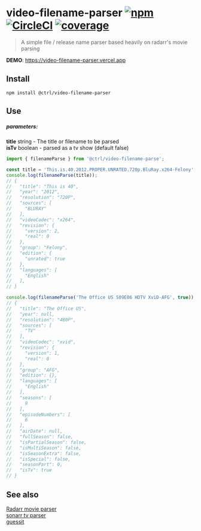# video-filename-parser [![npm](https://img.shields.io/npm/v/@ctrl/video-filename-parser.svg?maxAge=3600)](https://www.npmjs.com/package/@ctrl/video-filename-parser) [![CircleCI](https://badgen.net/circleci/github/scttcper/video-filename-parser)](https://circleci.com/gh/scttcper/video-filename-parser) [![coverage](https://codecov.io/gh/scttcper/video-filename-parser/branch/master/graph/badge.svg)](https://codecov.io/gh/scttcper/video-filename-parser)

> A simple file / release name parser based heavily on radarr's movie parsing

__DEMO__: https://video-filename-parser.vercel.app  

## Install

```console
npm install @ctrl/video-filename-parser
```

## Use

##### parameters:  
**title** string - The title or filename to be parsed  
**isTv** boolean - parsed as a tv show (default false)  

```ts
import { filenameParse } from '@ctrl/video-filename-parse';

const title = 'This.is.40.2012.PROPER.UNRATED.720p.BluRay.x264-Felony';
console.log(filenameParse(title));
// {
//   "title": "This is 40",
//   "year": "2012",
//   "resolution": "720P",
//   "sources": [
//     "BLURAY"
//   ],
//   "videoCodec": "x264",
//   "revision": {
//     "version": 2,
//     "real": 0
//   },
//   "group": "Felony",
//   "edition": {
//     "unrated": true
//   },
//   "languages": [
//     "English"
//   ],
// }

console.log(filenameParse('The Office US S09E06 HDTV XviD-AFG', true));
// {
//   "title": "The Office US",
//   "year": null,
//   "resolution": "480P",
//   "sources": [
//     "TV"
//   ],
//   "videoCodec": "xvid",
//   "revision": {
//     "version": 1,
//     "real": 0
//   },
//   "group": "AFG",
//   "edition": {},
//   "languages": [
//     "English"
//   ],
//   "seasons": [
//     9
//   ],
//   "episodeNumbers": [
//     6
//   ],
//   "airDate": null,
//   "fullSeason": false,
//   "isPartialSeason": false,
//   "isMultiSeason": false,
//   "isSeasonExtra": false,
//   "isSpecial": false,
//   "seasonPart": 0,
//   "isTv": true
// }
```

## See also
[Radarr movie parser](https://github.com/Radarr/Radarr/blob/01ad015b1433ce792c24f019f701f3a8a59c4b2c/src/NzbDrone.Core/Parser/Parser.cs)  
[sonarr tv parser](https://github.com/Sonarr/Sonarr/blob/phantom-develop/src/NzbDrone.Core/Parser/Parser.cs)  
[guessit](https://github.com/guessit-io/guessit)
